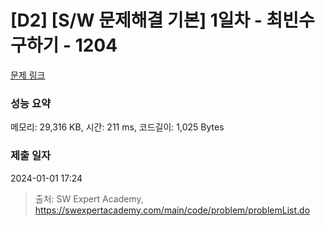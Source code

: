 # [D2] [S/W 문제해결 기본] 1일차 - 최빈수 구하기 - 1204 

[문제 링크](https://swexpertacademy.com/main/code/problem/problemDetail.do?contestProbId=AV13zo1KAAACFAYh) 

### 성능 요약

메모리: 29,316 KB, 시간: 211 ms, 코드길이: 1,025 Bytes

### 제출 일자

2024-01-01 17:24



> 출처: SW Expert Academy, https://swexpertacademy.com/main/code/problem/problemList.do